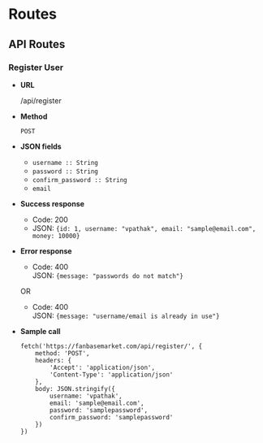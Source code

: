 # Routes

## API Routes

### Register User
* **URL**

    /api/register

* **Method**

    `POST`

* **JSON fields**

    * `username :: String`
    * `password :: String`
    * `confirm_password :: String`
    * `email`

* **Success response**

    * Code: 200
    * JSON: `{id: 1, username: "vpathak", email: "sample@email.com", money: 10000}`

* **Error response**

    * Code: 400 <br />
      JSON: `{message: "passwords do not match"}`

    OR

    * Code: 400 <br />
      JSON: `{message: "username/email is already in use"}`

* **Sample call**

    ```
    fetch('https://fanbasemarket.com/api/register/', {
        method: 'POST',
        headers: {
            'Accept': 'application/json',
            'Content-Type': 'application/json'
        },
        body: JSON.stringify({
            username: 'vpathak',
            email: 'sample@email.com',
            password: 'samplepassword',
            confirm_password: 'samplepassword'
        })
    })
    ```
